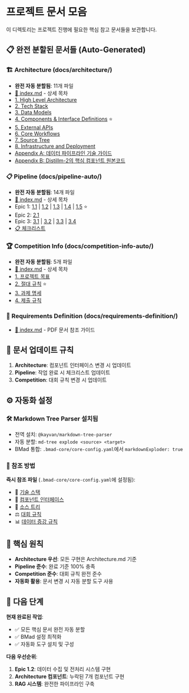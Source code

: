 # 프로젝트 문서 모음

이 디렉토리는 프로젝트 진행에 필요한 핵심 참고 문서들을 보관합니다.

## 📋 완전 분할된 문서들 (Auto-Generated)

### 🏗️ Architecture (docs/architecture/)
- **완전 자동 분할됨**: 11개 파일
- [📑 index.md](./architecture/index.md) - 상세 목차
- [1. High Level Architecture](./architecture/1-high-level-architecture.md)
- [2. Tech Stack](./architecture/2-tech-stack.md)  
- [3. Data Models](./architecture/3-data-models.md)
- [4. Components & Interface Definitions](./architecture/4-components-interface-definitions.md) ⭐
- [5. External APIs](./architecture/5-external-apis.md)
- [6. Core Workflows](./architecture/6-core-workflows.md)
- [7. Source Tree](./architecture/7-source-tree.md)
- [8. Infrastructure and Deployment](./architecture/8-infrastructure-and-deployment.md)
- [Appendix A: 데이터 파이프라인 기술 가이드](./architecture/appendix-a-데이터-파이프라인-기술-가이드.md)
- [Appendix B: Distillm-2의 핵심 컴포넌트 원본코드](./architecture/appendix-b-distillm-2의-핵심-컴포넌트-원본코드.md)

### 📋 Pipeline (docs/pipeline-auto/)
- **완전 자동 분할됨**: 14개 파일
- [📑 index.md](./pipeline-auto/index.md) - 상세 목차
- Epic 1: [1.1](./pipeline-auto/11-프로젝트-초기화.md) | [1.2](./pipeline-auto/12-데이터-수집-및-전처리.md) | [1.3](./pipeline-auto/13-rag-청킹-및-임베딩.md) | [1.4](./pipeline-auto/14-rag-지식-베이스-구축.md) | [1.5](./pipeline-auto/15-학습-데이터-준비.md) ⭐
- Epic 2: [2.1](./pipeline-auto/21-응답-생성-logits-generation.md)
- Epic 3: [3.1](./pipeline-auto/31-최종-훈련-distill-m-2.md) | [3.2](./pipeline-auto/32-추론-파이프라인-구축.md) | [3.3](./pipeline-auto/33-예측-및-제출.md) | [3.4](./pipeline-auto/34-최종화-finalization.md)
- [📋 체크리스트](./pipeline-auto/단계별-완료-기준-체크리스트.md)

### 🏆 Competition Info (docs/competition-info-auto/)
- **완전 자동 분할됨**: 5개 파일
- [📑 index.md](./competition-info-auto/index.md) - 상세 목차
- [1. 프로젝트 목표](./competition-info-auto/1-프로젝트-목표.md)
- [2. 절대 규칙](./competition-info-auto/2-절대-규칙-critical-rules.md) ⭐
- [3. 과제 명세](./competition-info-auto/3-과제-명세-task-specification-상세-버전.md)
- [4. 제출 규칙](./competition-info-auto/4-제출-규칙-상세-가이드라인.md)

### 📄 Requirements Definition (docs/requirements-definition/)
- [📑 index.md](./requirements-definition/index.md) - PDF 문서 참조 가이드

## 🔄 문서 업데이트 규칙

1. **Architecture**: 컴포넌트 인터페이스 변경 시 업데이트
2. **Pipeline**: 작업 완료 시 체크리스트 업데이트  
3. **Competition**: 대회 규칙 변경 시 업데이트

## ⚙️ 자동화 설정

### 🛠️ Markdown Tree Parser 설치됨
- 전역 설치: `@kayvan/markdown-tree-parser`
- 자동 분할: `md-tree explode <source> <target>`
- BMad 통합: `.bmad-core/core-config.yaml`에서 `markdownExploder: true`

### 📖 참조 방법

**즉시 참조 파일** (`.bmad-core/core-config.yaml`에 설정됨):
- 🔧 [기술 스택](./architecture/2-tech-stack.md)
- 🧩 [컴포넌트 인터페이스](./architecture/4-components-interface-definitions.md) 
- 📁 [소스 트리](./architecture/7-source-tree.md)
- ⚖️ [대회 규칙](./competition-info-auto/2-절대-규칙-critical-rules.md)
- 📊 [데이터 증강 규칙](./pipeline-auto/15-학습-데이터-준비.md)

## 🎯 핵심 원칙

- **Architecture 우선**: 모든 구현은 Architecture.md 기준
- **Pipeline 준수**: 완료 기준 100% 충족
- **Competition 준수**: 대회 규칙 완전 준수
- **자동화 활용**: 문서 변경 시 자동 분할 도구 사용

## 🚀 다음 단계

**현재 완료된 작업**:
- ✅ 모든 핵심 문서 완전 자동 분할
- ✅ BMad 설정 최적화
- ✅ 자동화 도구 설치 및 구성

**다음 우선순위**:
1. **Epic 1.2**: 데이터 수집 및 전처리 시스템 구현
2. **Architecture 컴포넌트**: 누락된 7개 컴포넌트 구현  
3. **RAG 시스템**: 완전한 파이프라인 구축